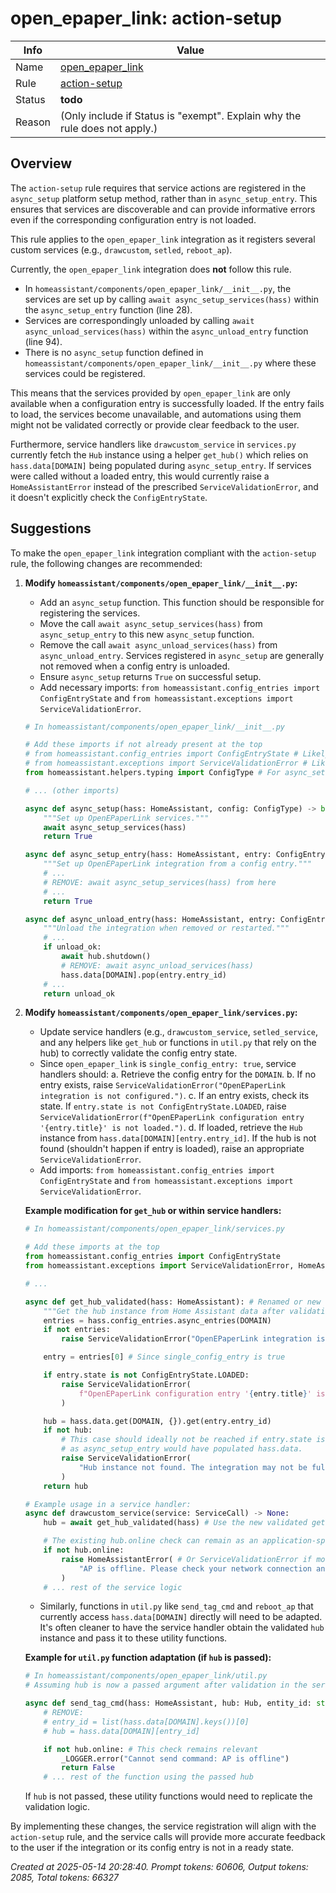 # open_epaper_link: action-setup

| Info   | Value                                                                    |
|--------|--------------------------------------------------------------------------|
| Name   | [open_epaper_link](https://github.com/OpenEPaperLink/Home_Assistant_Integration) |
| Rule   | [action-setup](https://developers.home-assistant.io/docs/core/integration-quality-scale/rules/action-setup)                                                     |
| Status | **todo**                                                                 |
| Reason | (Only include if Status is "exempt". Explain why the rule does not apply.) |

## Overview

The `action-setup` rule requires that service actions are registered in the `async_setup` platform setup method, rather than in `async_setup_entry`. This ensures that services are discoverable and can provide informative errors even if the corresponding configuration entry is not loaded.

This rule applies to the `open_epaper_link` integration as it registers several custom services (e.g., `drawcustom`, `setled`, `reboot_ap`).

Currently, the `open_epaper_link` integration does **not** follow this rule.
-   In `homeassistant/components/open_epaper_link/__init__.py`, the services are set up by calling `await async_setup_services(hass)` within the `async_setup_entry` function (line 28).
-   Services are correspondingly unloaded by calling `await async_unload_services(hass)` within the `async_unload_entry` function (line 94).
-   There is no `async_setup` function defined in `homeassistant/components/open_epaper_link/__init__.py` where these services could be registered.

This means that the services provided by `open_epaper_link` are only available when a configuration entry is successfully loaded. If the entry fails to load, the services become unavailable, and automations using them might not be validated correctly or provide clear feedback to the user.

Furthermore, service handlers like `drawcustom_service` in `services.py` currently fetch the `Hub` instance using a helper `get_hub()` which relies on `hass.data[DOMAIN]` being populated during `async_setup_entry`. If services were called without a loaded entry, this would currently raise a `HomeAssistantError` instead of the prescribed `ServiceValidationError`, and it doesn't explicitly check the `ConfigEntryState`.

## Suggestions

To make the `open_epaper_link` integration compliant with the `action-setup` rule, the following changes are recommended:

1.  **Modify `homeassistant/components/open_epaper_link/__init__.py`:**
    *   Add an `async_setup` function. This function should be responsible for registering the services.
    *   Move the call `await async_setup_services(hass)` from `async_setup_entry` to this new `async_setup` function.
    *   Remove the call `await async_unload_services(hass)` from `async_unload_entry`. Services registered in `async_setup` are generally not removed when a config entry is unloaded.
    *   Ensure `async_setup` returns `True` on successful setup.
    *   Add necessary imports: `from homeassistant.config_entries import ConfigEntryState` and `from homeassistant.exceptions import ServiceValidationError`.

    ```python
    # In homeassistant/components/open_epaper_link/__init__.py

    # Add these imports if not already present at the top
    # from homeassistant.config_entries import ConfigEntryState # Likely needed in services.py
    # from homeassistant.exceptions import ServiceValidationError # Likely needed in services.py
    from homeassistant.helpers.typing import ConfigType # For async_setup signature

    # ... (other imports)

    async def async_setup(hass: HomeAssistant, config: ConfigType) -> bool:
        """Set up OpenEPaperLink services."""
        await async_setup_services(hass)
        return True

    async def async_setup_entry(hass: HomeAssistant, entry: ConfigEntry) -> bool:
        """Set up OpenEPaperLink integration from a config entry."""
        # ...
        # REMOVE: await async_setup_services(hass) from here
        # ...
        return True

    async def async_unload_entry(hass: HomeAssistant, entry: ConfigEntry) -> bool:
        """Unload the integration when removed or restarted."""
        # ...
        if unload_ok:
            await hub.shutdown()
            # REMOVE: await async_unload_services(hass)
            hass.data[DOMAIN].pop(entry.entry_id)
        # ...
        return unload_ok
    ```

2.  **Modify `homeassistant/components/open_epaper_link/services.py`:**
    *   Update service handlers (e.g., `drawcustom_service`, `setled_service`, and any helpers like `get_hub` or functions in `util.py` that rely on the hub) to correctly validate the config entry state.
    *   Since `open_epaper_link` is `single_config_entry: true`, service handlers should:
        a.  Retrieve the config entry for the `DOMAIN`.
        b.  If no entry exists, raise `ServiceValidationError("OpenEPaperLink integration is not configured.")`.
        c.  If an entry exists, check its state. If `entry.state is not ConfigEntryState.LOADED`, raise `ServiceValidationError(f"OpenEPaperLink configuration entry '{entry.title}' is not loaded.")`.
        d.  If loaded, retrieve the `Hub` instance from `hass.data[DOMAIN][entry.entry_id]`. If the hub is not found (shouldn't happen if entry is loaded), raise an appropriate `ServiceValidationError`.
    *   Add imports: `from homeassistant.config_entries import ConfigEntryState` and `from homeassistant.exceptions import ServiceValidationError`.

    **Example modification for `get_hub` or within service handlers:**
    ```python
    # In homeassistant/components/open_epaper_link/services.py

    # Add these imports at the top
    from homeassistant.config_entries import ConfigEntryState
    from homeassistant.exceptions import ServiceValidationError, HomeAssistantError # Keep HomeAssistantError if used elsewhere

    # ...

    async def get_hub_validated(hass: HomeAssistant): # Renamed or new helper
        """Get the hub instance from Home Assistant data after validation."""
        entries = hass.config_entries.async_entries(DOMAIN)
        if not entries:
            raise ServiceValidationError("OpenEPaperLink integration is not configured.")

        entry = entries[0] # Since single_config_entry is true

        if entry.state is not ConfigEntryState.LOADED:
            raise ServiceValidationError(
                f"OpenEPaperLink configuration entry '{entry.title}' is not loaded."
            )

        hub = hass.data.get(DOMAIN, {}).get(entry.entry_id)
        if not hub:
            # This case should ideally not be reached if entry.state is LOADED,
            # as async_setup_entry would have populated hass.data.
            raise ServiceValidationError(
                "Hub instance not found. The integration may not be fully initialized."
            )
        return hub

    # Example usage in a service handler:
    async def drawcustom_service(service: ServiceCall) -> None:
        hub = await get_hub_validated(hass) # Use the new validated getter

        # The existing hub.online check can remain as an application-specific check
        if not hub.online:
            raise HomeAssistantError( # Or ServiceValidationError if more appropriate for this specific condition
                "AP is offline. Please check your network connection and AP status."
            )
        # ... rest of the service logic
    ```

    *   Similarly, functions in `util.py` like `send_tag_cmd` and `reboot_ap` that currently access `hass.data[DOMAIN]` directly will need to be adapted. It's often cleaner to have the service handler obtain the validated `hub` instance and pass it to these utility functions.

    **Example for `util.py` function adaptation (if `hub` is passed):**
    ```python
    # In homeassistant/components/open_epaper_link/util.py
    # Assuming hub is now a passed argument after validation in the service

    async def send_tag_cmd(hass: HomeAssistant, hub: Hub, entity_id: str, cmd: str) -> bool: # Added hub parameter
        # REMOVE:
        # entry_id = list(hass.data[DOMAIN].keys())[0]
        # hub = hass.data[DOMAIN][entry_id]

        if not hub.online: # This check remains relevant
            _LOGGER.error("Cannot send command: AP is offline")
            return False
        # ... rest of the function using the passed hub
    ```
    If `hub` is not passed, these utility functions would need to replicate the validation logic.

By implementing these changes, the service registration will align with the `action-setup` rule, and the service calls will provide more accurate feedback to the user if the integration or its config entry is not in a ready state.

_Created at 2025-05-14 20:28:40. Prompt tokens: 60606, Output tokens: 2085, Total tokens: 66327_
